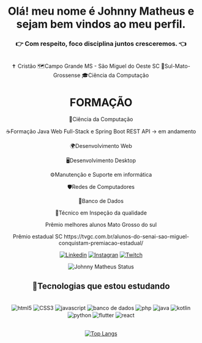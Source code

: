 <h1 align="center">Olá! meu nome é Johnny Matheus e sejam bem vindos ao meu perfil.</h1>
<h3 align="center">👉 Com respeito, foco disciplina juntos cresceremos. 👈 </h3>
<span align ="center">
<div style="display: inline_block"></br>
✝️ Cristão
🗺️Campo Grande MS - São Miguel do Oeste SC
🤠Sul-Mato-Grossense
🎓Ciência da Computação
</span>
<h1>FORMAÇÃO</h1>
<p>🧠Ciência da Computação</p>    
<p>☕Formação Java Web Full-Stack e Spring Boot REST API -> em andamento</p>
<p>🌍Desenvolvimento Web</p>
<p>🖥️Desenvolvimento Desktop</p>
<p>⚙Manutenção e Suporte em informática</p>
<p>🛡Redes de Computadores</p>
<p>🎲Banco de Dados
<p>🔸Técnico em Inspeção da qualidade</p>
<p>Prêmio melhores alunos Mato Grosso do sul
<p>Prêmio estadual SC https://tvgc.com.br/alunos-do-senai-sao-miguel-conquistam-premiacao-estadual/
</div>


[![Linkedin](https://img.shields.io/badge/LinkedIn-0077B5?style=for-the-badge&logo=linkedin&logoColor=white)](https://www.linkedin.com/in/johnny-matheus-nogueira-de-medeiro-930724306/)
[![Instagran](https://img.shields.io/badge/Instagram-E4405F?style=for-the-badge&logo=instagram&logoColor=white)](https://www.instagram.com/_johnny_matheus/)
[![Twitch](https://img.shields.io/badge/Twitch-9146FF?style=for-the-badge&logo=twitch&logoColor=white)](https://www.twitch.tv/xjohnnybr)

<!--![Johnny Matheus GitHub stats](https://github-readme-stats.vercel.app/api?username=JohnnyMatheus&show_icons=true&theme=radical)-->

![Johnny Matheus Status](https://github-readme-stats.vercel.app/api?username=JohnnyMatheus&show_icons=true)


## 🦾Tecnologias que estou estudando

<div style="display: inline_block"></br>
     <img align="center" alt="html5" src="https://img.shields.io/badge/HTML5-E34F26?style=for-the-badge&logo=html5&logoColor=white" />
     <img align="center" alt="CSS3" src="https://img.shields.io/badge/CSS3-1572B6?style=for-the-badge&logo=css3&logoColor=white" />
     <img align="center" alt="javascript" src="https://img.shields.io/badge/JavaScript-F7DF1E?style=for-the-badge&logo=javascript&logoColor=black" />
     <img align="center" alt="banco de dados" src="https://img.shields.io/badge/MySQL-005C84?style=for-the-badge&logo=mysql&logoColor=white" />
     <img align="center" alt="php" src="https://img.shields.io/badge/PHP-777BB4?style=for-the-badge&logo=php&logoColor=white" />
     <img align="center" alt="java" src="https://img.shields.io/badge/Java-ED8B00?style=for-the-badge&logo=openjdk&logoColor=white" />
     <img align="center" alt="kotlin" src="https://img.shields.io/badge/Kotlin-0095D5?&style=for-the-badge&logo=kotlin&logoColor=white" />
     <img align="center" alt="python" src="https://img.shields.io/badge/Python-3776AB?style=for-the-badge&logo=python&logoColor=white" />
     <img align="center" alt="flutter" src="https://img.shields.io/badge/Flutter-02569B?style=for-the-badge&logo=flutter&logoColor=white" />
     <img align="center" alt="react" src="https://img.shields.io/badge/React-20232A?style=for-the-badge&logo=react&logoColor=61DAFB" />
   
</div>  

</br>


[![Top Langs](https://github-readme-stats.vercel.app/api/top-langs/?username=JohnnyMatheus&layout=compact)](https://github.com/JohnnyMatheus/github-readme-stats)



